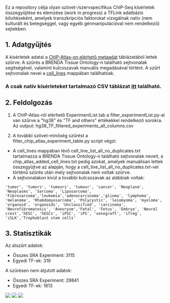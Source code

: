 Ez a repository célja olyan szövet-/szervspecifikus ChIP-Seq kísérletek összegyűjtése és elemzése (work in progress) a TFLink adatbázis bővítéseként, amelyek transzkripciós faktorokat vizsgálnak natív (nem kulturált és betegséggel, vagy egyéb génmanipulációval nem rendelkező) sejtekben.

## 1. Adatgyűjtés
A kísérletek adatai a [ChIP-Atlas-on elérhető metaadat](https://github.com/inutano/chip-atlas/wiki#downloads_doc) táblázatából lettek szűrve. A szűrés a BRENDA Tissue Ontology-n található sejtvonalak segítségével, valamint kulcsszavak manuális megadásával történt. A szűrt sejtvonalak nevei a [cell_lines](https://github.com/kadan02/native_tissue_chip-seq_experiments/tree/master/cell_lines) mappában találhatóak. 

### A csak natív kísérleteket tartalmazó CSV táblázat [itt](https://github.com/kadan02/native_tissue_chip-seq_experiments/blob/master/chip_atlas/native_chip_atlas_experiments.csv) található.

## 2. Feldolgozás
1. A ChIP-Atlas-ról elérhető ExperimentList.tab a filter_experimentList.py-al van szűrve a "hg38" és "TF and others" értékekkel rendelkező sorokra. Az output: hg38_TF_filtered_experiments_all_columns.csv
 
2. A további szövet-minőség szűrést a filter_chip_atlas_experiment_table.py script végzi:
 - A cell_lines mappában lévő cell_line_list_all_no_duplicates.txt tartalmazza a BRENDA Tissue Ontology-n található sejtvonalak neveit, a chip_atlas_added_cell_lines.txt pedig azokat, amelyek manuálisan lettek összegyűjtve az alapján, hogy a cell_line_list_all_no_duplicates.txt-vel történű szűrés után mely sejtvonalak nem voltak szűrve.
 - A sejtvonalakon kívül a további kulcsszavak az alábbiak voltak:
```
'tumor', 'tumors', 'tumours', 'tumour', 'cancer', 'Neoplasm', 'Neoplasms', 'Sarcoma', 'Liposarcoma', 'Fibrosarcoma','leukemia','adenocarcinoma','glioma', 'lymphoma', 'melanoma', 'Rhabdomyosarcoma', 'Polycystic', 'leiomyoma', 'myeloma', 'organoid', 'organoids', 'Unclassified', 'carcinoma', 'Neurofibromatosis', 'Aneurysm','Fetal', 'Fetus', 'Embryo', 'Neural crest','hESC', 'hESCs', 'iPSC', 'iPS', 'xenograft', 'iTreg', 'iSLK','Trophoblast stem cells'
```






## 3. Statisztikák
Az átszűrt adatok:
- Összes SRA Experiment: 3115
- Egyedi TF-ek: 319

A szűrésen nem átjutott adatok:
- Összes SRA Experiment: 29841
- Egyedi TF-ek: 1813

![](https://github.com/kadan02/native_tissue_chip-seq_experiments/blob/master/chip_atlas/figures/figure_tf.png)
![](https://github.com/kadan02/native_tissue_chip-seq_experiments/blob/master/chip_atlas/figures/figure_cell_type_class.png)
![](https://github.com/kadan02/native_tissue_chip-seq_experiments/blob/master/chip_atlas/figures/figure_cell_type.png)
